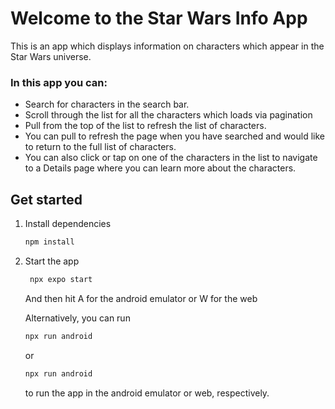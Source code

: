# Welcome to the Star Wars Info App

This is an app which displays information on characters which appear in the Star Wars universe.

### In this app you can:
- Search for characters in the search bar.
- Scroll through the list for all the characters which loads via pagination
- Pull from the top of the list to refresh the list of characters.
- You can pull to refresh the page when you have searched and would like to return to the full list of characters.
- You can also click or tap on one of the characters in the list to navigate to a
Details page where you can learn more about the characters.


## Get started

1. Install dependencies

   ```bash
   npm install
   ```

2. Start the app

   ```bash
    npx expo start
   ```
   And then hit A for the android emulator or W for the web

   Alternatively, you can run 

    ```bash
    npx run android
   ```
   or 

     ```bash
    npx run android
   ```

   to run the app in the android emulator or web, respectively.